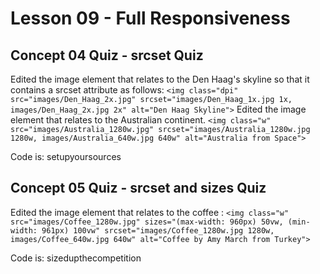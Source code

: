 # Lesson 09 - Full Responsiveness

## Concept 04 Quiz - srcset Quiz
Edited the image element that relates to the Den Haag's skyline so that it contains a srcset attribute as follows:
`<img class="dpi" src="images/Den_Haag_2x.jpg" srcset="images/Den_Haag_1x.jpg 1x, images/Den_Haag_2x.jpg 2x" alt="Den Haag Skyline">`
Edited the image element that relates to the Australian continent.
`<img class="w" src="images/Australia_1280w.jpg" srcset="images/Australia_1280w.jpg 1280w, images/Australia_640w.jpg 640w" alt="Australia from Space">`

Code is: setupyoursources

## Concept 05 Quiz - srcset and sizes Quiz
Edited the image element that relates to the coffee :
`<img class="w" src="images/Coffee_1280w.jpg" sizes="(max-width: 960px) 50vw, (min-width: 961px) 100vw" srcset="images/Coffee_1280w.jpg 1280w, images/Coffee_640w.jpg 640w" alt="Coffee by Amy March from Turkey">`

Code is: sizedupthecompetition